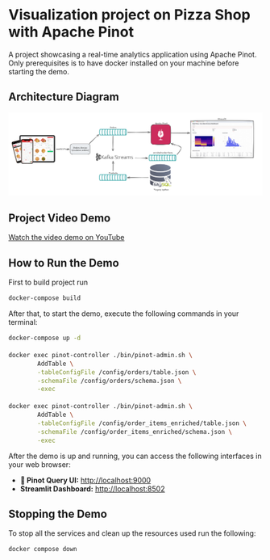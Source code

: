 # Visualization project on Pizza Shop with Apache Pinot

A project showcasing a real-time analytics application using Apache Pinot. <br>
Only prerequisites is to have docker installed on your machine before starting the demo.

## Architecture Diagram

![Architecture Diagram](images/archtecture.png)

## Project Video Demo

[Watch the video demo on YouTube](https://youtu.be/zPQ6aUIUfho)

## How to Run the Demo

First to build project run 

```bash
docker-compose build
```

After that, to start the demo, execute the following commands in your terminal:

```bash
docker-compose up -d

docker exec pinot-controller ./bin/pinot-admin.sh \
		AddTable \
		-tableConfigFile /config/orders/table.json \
		-schemaFile /config/orders/schema.json \
		-exec

docker exec pinot-controller ./bin/pinot-admin.sh \
		AddTable \
		-tableConfigFile /config/order_items_enriched/table.json \
		-schemaFile /config/order_items_enriched/schema.json \
		-exec
```
After the demo is up and running, you can access the following interfaces in your web browser:

- **🍷 Pinot Query UI:** [http://localhost:9000](http://localhost:9000)
- **Streamlit Dashboard:** [http://localhost:8502](http://localhost:8502)

## Stopping the Demo

To stop all the services and clean up the resources used run the following:

```bash
docker compose down
```
